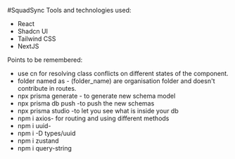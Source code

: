 #SquadSync
Tools and technologies used:
- React
- Shadcn UI
- Tailwind CSS
- NextJS

Points to be remembered:
- use cn for resolving class conflicts on different states of the component.
- folder named as - (folder_name) are organisation folder and doesn't contribute in routes. 
- npx prisma generate - to generate new schema model
- npx prisma db push -to push the new schemas
- npx prisma studio -to let you see what is inside your db
- npm i axios- for routing and using different methods
- npm i uuid-
- npm i -D types/uuid
- npm i zustand
- npm i query-string